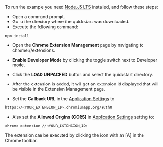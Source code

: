 
To run the example you need [Node.JS LTS](https://nodejs.org/en/download/) installed, and follow these steps:

- Open a command prompt.
- Go to the directory where the quickstart was downloaded.
- Execute the following command:
```bash
npm install
```
- Open the **Chrome Extension Management** page by navigating to chrome://extensions.
- **Enable Developer Mode** by clicking the toggle switch next to Developer mode.
- Click the **LOAD UNPACKED** button and select the quickstart directory.
- After the extension is added, it will get an extension id displayed that will be visible in the Extension Management page.

- Set the **Callback URL** in the [Application Settings](${manage_url}/#/applications/${account.clientId}/settings) to
```bash
https://<YOUR_EXTENSION_ID>.chromiumapp.org/auth0
```

- Also set the **Allowed Origins (CORS)** in [Application Settings](${manage_url}/#/applications/${account.clientId}/settings) setting to:
```bash
chrome-extension://<YOUR_EXTENSION_ID>
```

The extension can be executed by clicking the icon with an [A] in the Chrome toolbar.








